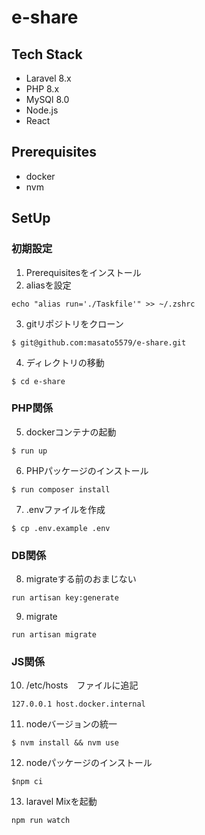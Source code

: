 # e-share

## Tech Stack
- Laravel 8.x
- PHP 8.x
- MySQl 8.0
- Node.js
- React

## Prerequisites
- docker
- nvm

## SetUp

### 初期設定
1. Prerequisitesをインストール
2. aliasを設定
```
echo "alias run='./Taskfile'" >> ~/.zshrc
```
3. gitリポジトリをクローン
```
$ git@github.com:masato5579/e-share.git
```
4. ディレクトリの移動
```
$ cd e-share
```

### PHP関係
5. dockerコンテナの起動
```
$ run up
```
6. PHPパッケージのインストール
```
$ run composer install
```
7. .envファイルを作成
```
$ cp .env.example .env
```

### DB関係
8. migrateする前のおまじない
```
run artisan key:generate
```

9. migrate
```
run artisan migrate
```

### JS関係
10. /etc/hosts　ファイルに追記
```
127.0.0.1 host.docker.internal
```
11. nodeバージョンの統一
```
$ nvm install && nvm use
```
12. nodeパッケージのインストール
```
$npm ci
```
13. laravel Mixを起動
```
npm run watch
```


